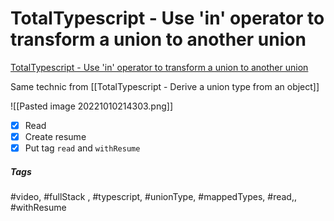 # TotalTypescript - Use 'in' operator to transform a union to another union
[TotalTypescript - Use 'in' operator to transform a union to another union](https://www.totaltypescript.com/tips/use-in-operator-to-transform-a-union-to-another-union)

Same technic from [[TotalTypescript - Derive a union type from an object]]

![[Pasted image 20221010214303.png]]

- [x] Read
- [x] Create resume
- [x] Put tag `read` and `withResume`

##### Tags
#video, #fullStack , #typescript, #unionType, #mappedTypes, #read,, #withResume 
